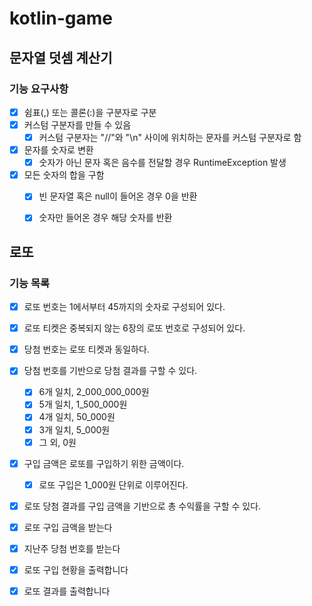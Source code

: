 # kotlin-game

## 문자열 덧셈 계산기

### 기능 요구사항

- [x] 쉼표(,) 또는 콜론(:)을 구분자로 구분
- [x] 커스텀 구분자를 만들 수 있음
  - [x] 커스텀 구분자는 "//"와 "\n" 사이에 위치하는 문자를 커스텀 구분자로 함
- [x] 문자를 숫자로 변환
  - [x] 숫자가 아닌 문자 혹은 음수를 전달할 경우 RuntimeException 발생
- [x] 모든 숫자의 합을 구함
  - [x] 빈 문자열 혹은 null이 들어온 경우 0을 반환
  - [x] 숫자만 들어온 경우 해당 숫자를 반환


## 로또

### 기능 목록

- [x] 로또 번호는 1에서부터 45까지의 숫자로 구성되어 있다.
- [x] 로또 티켓은 중복되지 않는 6장의 로또 번호로 구성되어 있다.
- [x] 당첨 번호는 로또 티켓과 동일하다.
- [x] 당첨 번호를 기반으로 당첨 결과를 구할 수 있다.
  - [x] 6개 일치, 2_000_000_000원
  - [x] 5개 일치, 1_500_000원
  - [x] 4개 일치, 50_000원
  - [x] 3개 일치, 5_000원
  - [x] 그 외, 0원
- [x] 구입 금액은 로또를 구입하기 위한 금액이다.
  - [x] 로또 구입은 1_000원 단위로 이루어진다.
- [x] 로또 당첨 결과를 구입 금액을 기반으로 총 수익률을 구할 수 있다.

- [x] 로또 구입 금액을 받는다
- [x] 지난주 당첨 번호를 받는다
- [x] 로또 구입 현황을 출력합니다
- [x] 로또 결과를 출력합니다

